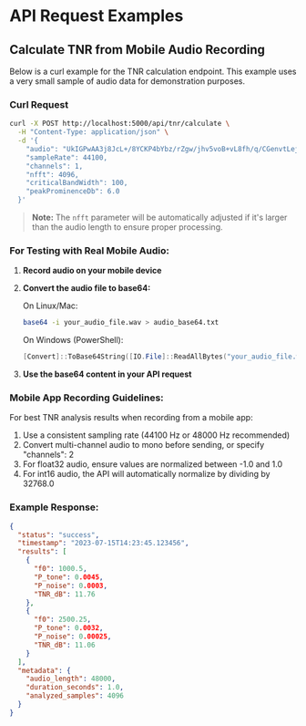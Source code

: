 # API Request Examples

## Calculate TNR from Mobile Audio Recording

Below is a curl example for the TNR calculation endpoint. This example uses a very small sample of audio data for demonstration purposes.

### Curl Request

```bash
curl -X POST http://localhost:5000/api/tnr/calculate \
  -H "Content-Type: application/json" \
  -d '{
    "audio": "UkIGPwAA3j8JcL+/8YCKP4bYbz/rZgw/jhv5voB+vL8fh/q/CGenvtLejT+ePQJASTBBP9I0ET9M0FC/IAruvjQeCcDyN4e/q7GVP07Sor+1ZHC//ah/v8I1tb6WnFU/MbWUP28XUL9v41e/JbURwCpOAL/gCDo/0oSJvmreCMDZsEU/fEW+PcK6Cj/aogi/a5Yiv2kc9L4vqAc/qwoIP7GQor4eEcA+JO/RvqKJqj5/whO+h3iTvw==",
    "sampleRate": 44100,
    "channels": 1,
    "nfft": 4096,
    "criticalBandWidth": 100,
    "peakProminenceDb": 6.0
  }'
```

> **Note:** The `nfft` parameter will be automatically adjusted if it's larger than the audio length to ensure proper processing.

### For Testing with Real Mobile Audio:

1. **Record audio on your mobile device**
2. **Convert the audio file to base64:**

   On Linux/Mac:
   ```bash
   base64 -i your_audio_file.wav > audio_base64.txt
   ```
   
   On Windows (PowerShell):
   ```powershell
   [Convert]::ToBase64String([IO.File]::ReadAllBytes("your_audio_file.wav")) > audio_base64.txt
   ```

3. **Use the base64 content in your API request**

### Mobile App Recording Guidelines:

For best TNR analysis results when recording from a mobile app:

1. Use a consistent sampling rate (44100 Hz or 48000 Hz recommended)
2. Convert multi-channel audio to mono before sending, or specify "channels": 2
3. For float32 audio, ensure values are normalized between -1.0 and 1.0
4. For int16 audio, the API will automatically normalize by dividing by 32768.0

### Example Response:

```json
{
  "status": "success",
  "timestamp": "2023-07-15T14:23:45.123456",
  "results": [
    {
      "f0": 1000.5,
      "P_tone": 0.0045,
      "P_noise": 0.0003,
      "TNR_dB": 11.76
    },
    {
      "f0": 2500.25,
      "P_tone": 0.0032,
      "P_noise": 0.00025,
      "TNR_dB": 11.06
    }
  ],
  "metadata": {
    "audio_length": 48000,
    "duration_seconds": 1.0,
    "analyzed_samples": 4096
  }
}
```
